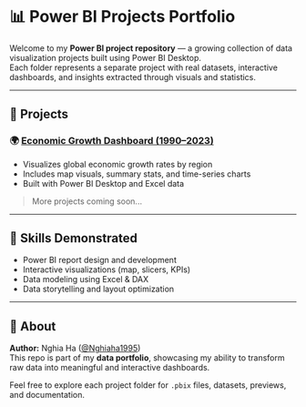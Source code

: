 # 📊 Power BI Projects Portfolio

Welcome to my **Power BI project repository** — a growing collection of data visualization projects built using Power BI Desktop.  
Each folder represents a separate project with real datasets, interactive dashboards, and insights extracted through visuals and statistics.

---

## 📁 Projects

### 🌍 [Economic Growth Dashboard (1990–2023)](./powerbi-economic-growth)
- Visualizes global economic growth rates by region
- Includes map visuals, summary stats, and time-series charts
- Built with Power BI Desktop and Excel data

> More projects coming soon...

---

## 🧠 Skills Demonstrated

- Power BI report design and development
- Interactive visualizations (map, slicers, KPIs)
- Data modeling using Excel & DAX
- Data storytelling and layout optimization

---

## 📌 About

**Author:** Nghia Ha ([@Nghiaha1995](https://github.com/Nghiaha1995))  
This repo is part of my **data portfolio**, showcasing my ability to transform raw data into meaningful and interactive dashboards.

Feel free to explore each project folder for `.pbix` files, datasets, previews, and documentation.
